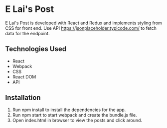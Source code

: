 
# E Lai's Post

E Lai's Post is developed with React and Redux and implements styling from CSS for front end. Use API https://jsonplaceholder.typicode.com/ to fetch data for the endpoint.


## Technologies Used

* React
* Webpack
* CSS
* React DOM
* API


## Installation
1. Run npm install to install the dependencies for the app.
2. Run npm start to start webpack and create the bundle.js file.
3. Open index.html in browser to view the posts and click around.
